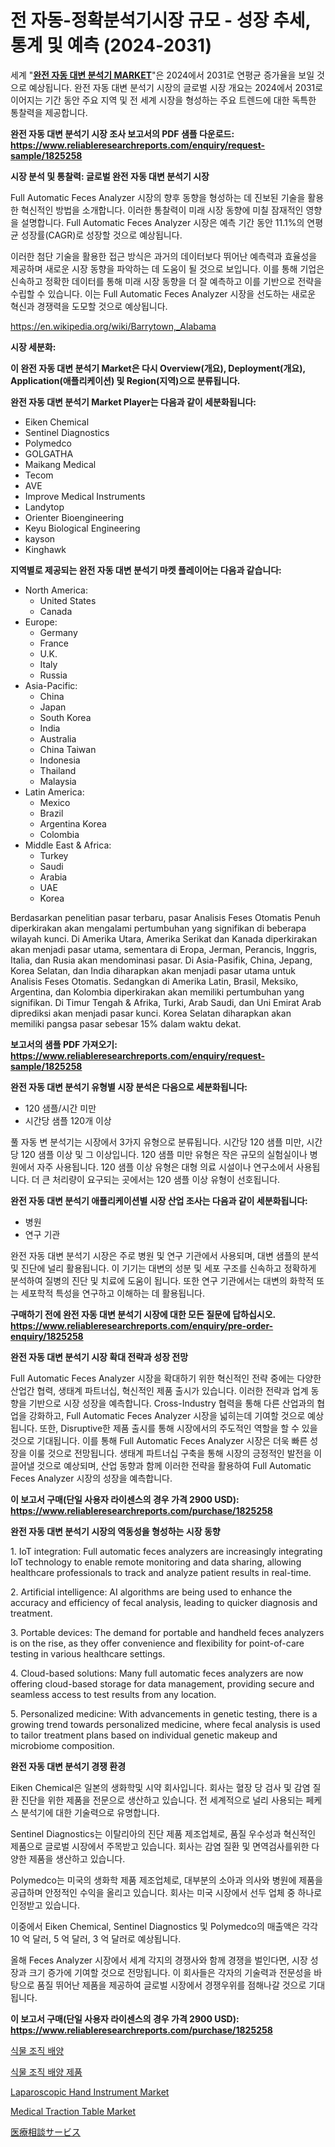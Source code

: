 <p><h1>전 자동-정확분석기시장 규모 - 성장 추세, 통계 및 예측 (2024-2031)</h1></p><p>세계 "<strong><a href="https://www.reliableresearchreports.com/full-automatic-feces-analyzer-r1825258">완전 자동 대변 분석기 MARKET</a></strong>"은 2024에서 2031로 연평균 증가율을 보일 것으로 예상됩니다. 완전 자동 대변 분석기 시장의 글로벌 시장 개요는 2024에서 2031로 이어지는 기간 동안 주요 지역 및 전 세계 시장을 형성하는 주요 트렌드에 대한 독특한 통찰력을 제공합니다.</p>
<p><strong>완전 자동 대변 분석기 시장 조사 보고서의 PDF 샘플 다운로드: <a href="https://www.reliableresearchreports.com/enquiry/request-sample/1825258">https://www.reliableresearchreports.com/enquiry/request-sample/1825258</a></strong></p>
<p><strong>시장 분석 및 통찰력: 글로벌 완전 자동 대변 분석기 시장</strong></p>
<p><p>Full Automatic Feces Analyzer 시장의 향후 동향을 형성하는 데 진보된 기술을 활용한 혁신적인 방법을 소개합니다. 이러한 통찰력이 미래 시장 동향에 미칠 잠재적인 영향을 설명합니다. Full Automatic Feces Analyzer 시장은 예측 기간 동안 11.1%의 연평균 성장률(CAGR)로 성장할 것으로 예상됩니다.</p><p>이러한 첨단 기술을 활용한 접근 방식은 과거의 데이터보다 뛰어난 예측력과 효율성을 제공하며 새로운 시장 동향을 파악하는 데 도움이 될 것으로 보입니다. 이를 통해 기업은 신속하고 정확한 데이터를 통해 미래 시장 동향을 더 잘 예측하고 이를 기반으로 전략을 수립할 수 있습니다. 이는 Full Automatic Feces Analyzer 시장을 선도하는 새로운 혁신과 경쟁력을 도모할 것으로 예상됩니다.</p></p>
<p><a href="%7CAUTHORITHY_DOMAIN_URL%7C">https://en.wikipedia.org/wiki/Barrytown,_Alabama</a></p>
<p><strong>시장 세분화:</strong></p>
<p><strong>이 완전 자동 대변 분석기 Market은 다시 Overview(개요), Deployment(개요), Application(애플리케이션) 및 Region(지역)으로 분류됩니다.</strong></p>
<p><strong>완전 자동 대변 분석기 Market Player는 다음과 같이 세분화됩니다:</strong></p>
<p><ul><li>Eiken Chemical</li><li>Sentinel Diagnostics</li><li>Polymedco</li><li>GOLGATHA</li><li>Maikang Medical</li><li>Tecom</li><li>AVE</li><li>Improve Medical Instruments</li><li>Landytop</li><li>Orienter Bioengineering</li><li>Keyu Biological Engineering</li><li>kayson</li><li>Kinghawk</li></ul></p>
<p><strong>지역별로 제공되는 완전 자동 대변 분석기 마켓 플레이어는 다음과 같습니다:</strong></p>
<p><ul>
    <li>
        North America:
        <ul>
            <li>United States</li>
            <li>Canada</li>
        </ul>
    </li>
    <li>
        Europe:
        <ul>
            <li>Germany</li>
            <li>France</li>
            <li>U.K.</li>
            <li>Italy</li>
            <li>Russia</li>
        </ul>
    </li>
    <li>
        Asia-Pacific:
        <ul>
            <li>China</li>
            <li>Japan</li>
            <li>South Korea</li>
            <li>India</li>
            <li>Australia</li>
            <li>China Taiwan</li>
            <li>Indonesia</li>
            <li>Thailand</li>
            <li>Malaysia</li>
        </ul>
    </li>
    <li>
        Latin America:
        <ul>
            <li>Mexico</li>
            <li>Brazil</li>
            <li>Argentina Korea</li>
            <li>Colombia</li>
        </ul>
    </li>
    <li>
        Middle East & Africa:
        <ul>
            <li>Turkey</li>
            <li>Saudi</li>
            <li>Arabia</li>
            <li>UAE</li>
            <li>Korea</li>
        </ul>
    </li>
    </ul></p>
<p><p>Berdasarkan penelitian pasar terbaru, pasar Analisis Feses Otomatis Penuh diperkirakan akan mengalami pertumbuhan yang signifikan di beberapa wilayah kunci. Di Amerika Utara, Amerika Serikat dan Kanada diperkirakan akan menjadi pasar utama, sementara di Eropa, Jerman, Perancis, Inggris, Italia, dan Rusia akan mendominasi pasar. Di Asia-Pasifik, China, Jepang, Korea Selatan, dan India diharapkan akan menjadi pasar utama untuk Analisis Feses Otomatis. Sedangkan di Amerika Latin, Brasil, Meksiko, Argentina, dan Kolombia diperkirakan akan memiliki pertumbuhan yang signifikan. Di Timur Tengah & Afrika, Turki, Arab Saudi, dan Uni Emirat Arab diprediksi akan menjadi pasar kunci. Korea Selatan diharapkan akan memiliki pangsa pasar sebesar 15% dalam waktu dekat.</p></p>
<p><strong>보고서의 샘플 PDF 가져오기: <a href="https://www.reliableresearchreports.com/enquiry/request-sample/1825258">https://www.reliableresearchreports.com/enquiry/request-sample/1825258</a></strong></p>
<p><strong>완전 자동 대변 분석기 유형별 시장 분석은 다음으로 세분화됩니다:</strong></p>
<p><ul><li>120 샘플/시간 미만</li><li>시간당 샘플 120개 이상</li></ul></p>
<p><p>풀 자동 변 분석기는 시장에서 3가지 유형으로 분류됩니다. 시간당 120 샘플 미만, 시간당 120 샘플 이상 및 그 이상입니다. 120 샘플 미만 유형은 작은 규모의 실험실이나 병원에서 자주 사용됩니다. 120 샘플 이상 유형은 대형 의료 시설이나 연구소에서 사용됩니다. 더 큰 처리량이 요구되는 곳에서는 120 샘플 이상 유형이 선호됩니다.</p></p>
<p><strong>완전 자동 대변 분석기 애플리케이션별 시장 산업 조사는 다음과 같이 세분화됩니다:</strong></p>
<p><ul><li>병원</li><li>연구 기관</li></ul></p>
<p><p>완전 자동 대변 분석기 시장은 주로 병원 및 연구 기관에서 사용되며, 대변 샘플의 분석 및 진단에 널리 활용됩니다. 이 기기는 대변의 성분 및 세포 구조를 신속하고 정확하게 분석하여 질병의 진단 및 치료에 도움이 됩니다. 또한 연구 기관에서는 대변의 화학적 또는 세포학적 특성을 연구하고 이해하는 데 활용됩니다.</p></p>
<p><strong>구매하기 전에 완전 자동 대변 분석기 시장에 대한 모든 질문에 답하십시오. <a href="https://www.reliableresearchreports.com/enquiry/pre-order-enquiry/1825258">https://www.reliableresearchreports.com/enquiry/pre-order-enquiry/1825258</a></strong></p>
<p><strong>완전 자동 대변 분석기 시장 확대 전략과 성장 전망</strong></p>
<p><p>Full Automatic Feces Analyzer 시장을 확대하기 위한 혁신적인 전략 중에는 다양한 산업간 협력, 생태계 파트너십, 혁신적인 제품 출시가 있습니다. 이러한 전략과 업계 동향을 기반으로 시장 성장을 예측합니다. Cross-Industry 협력을 통해 다른 산업과의 협업을 강화하고, Full Automatic Feces Analyzer 시장을 넓히는데 기여할 것으로 예상됩니다. 또한, Disruptive한 제품 출시를 통해 시장에서의 주도적인 역할을 할 수 있을 것으로 기대됩니다. 이를 통해 Full Automatic Feces Analyzer 시장은 더욱 빠른 성장을 이룰 것으로 전망됩니다. 생태계 파트너십 구축을 통해 시장의 긍정적인 발전을 이끌어낼 것으로 예상되며, 산업 동향과 함께 이러한 전략을 활용하여 Full Automatic Feces Analyzer 시장의 성장을 예측합니다.</p></p>
<p><strong>이 보고서 구매(단일 사용자 라이센스의 경우 가격 2900 USD): <a href="https://www.reliableresearchreports.com/purchase/1825258">https://www.reliableresearchreports.com/purchase/1825258</a></strong></p>
<p><strong>완전 자동 대변 분석기 시장의 역동성을 형성하는 시장 동향</strong></p>
<p><p>1. IoT integration: Full automatic feces analyzers are increasingly integrating IoT technology to enable remote monitoring and data sharing, allowing healthcare professionals to track and analyze patient results in real-time.</p><p>2. Artificial intelligence: AI algorithms are being used to enhance the accuracy and efficiency of fecal analysis, leading to quicker diagnosis and treatment.</p><p>3. Portable devices: The demand for portable and handheld feces analyzers is on the rise, as they offer convenience and flexibility for point-of-care testing in various healthcare settings.</p><p>4. Cloud-based solutions: Many full automatic feces analyzers are now offering cloud-based storage for data management, providing secure and seamless access to test results from any location.</p><p>5. Personalized medicine: With advancements in genetic testing, there is a growing trend towards personalized medicine, where fecal analysis is used to tailor treatment plans based on individual genetic makeup and microbiome composition.</p></p>
<p><strong>완전 자동 대변 분석기 경쟁 환경</strong></p>
<p><p>Eiken Chemical은 일본의 생화학및 시약 회사입니다. 회사는 혈장 당 검사 및 감염 질환 진단을 위한 제품을 전문으로 생산하고 있습니다. 전 세계적으로 널리 사용되는 페케스 분석기에 대한 기술력으로 유명합니다.</p><p>Sentinel Diagnostics는 이탈리아의 진단 제품 제조업체로, 품질 우수성과 혁신적인 제품으로 글로벌 시장에서 주목받고 있습니다. 회사는 감염 질환 및 면역검사를위한 다양한 제품을 생산하고 있습니다.</p><p>Polymedco는 미국의 생화학 제품 제조업체로, 대부분의 소아과 의사와 병원에 제품을 공급하며 안정적인 수익을 올리고 있습니다. 회사는 미국 시장에서 선두 업체 중 하나로 인정받고 있습니다.</p><p>이중에서 Eiken Chemical, Sentinel Diagnostics 및 Polymedco의 매출액은 각각 10 억 달러, 5 억 달러, 3 억 달러로 예상됩니다.</p><p>올해 Feces Analyzer 시장에서 세계 각지의 경쟁사와 함께 경쟁을 벌인다면, 시장 성장과 크기 증가에 기여할 것으로 전망됩니다. 이 회사들은 각자의 기술력과 전문성을 바탕으로 품질 뛰어난 제품을 제공하여 글로벌 시장에서 경쟁우위를 점해나갈 것으로 기대됩니다.</p></p>
<p><strong>이 보고서 구매(단일 사용자 라이센스의 경우 가격 2900 USD): <a href="https://www.reliableresearchreports.com/purchase/1825258">https://www.reliableresearchreports.com/purchase/1825258</a></strong></p>
<p><p><a href="https://medium.com/@czbtzkwc9/%EC%8B%9D%EB%AC%BC-%EC%A1%B0%EC%A7%81-%EB%B0%B0%EC%96%91-%EC%8B%9C%EC%9E%A5%EC%97%90-%EB%8C%80%ED%95%9C-%ED%86%B5%EC%B0%B0-%EC%8B%9C%EC%9E%A5-%EC%B0%B8%EA%B0%80%EC%9E%90-%EC%8B%9C%EC%9E%A5-%EA%B7%9C%EB%AA%A8-%EC%A7%80%EB%A6%AC%EC%A0%81-%EC%A7%80%EC%97%AD-%EB%B0%8F-%EC%98%88%EC%B8%A1-2024-2031-b358a302e596">식물 조직 배양</a></p><p><a href="https://medium.com/@czbtzkwc9/%EC%8B%9D%EB%AC%BC-%EC%A1%B0%EC%A7%81-%EB%B0%B0%EC%96%91-%EC%A0%9C%ED%92%88-%EC%8B%9C%EC%9E%A5-%EB%B6%84%EC%84%9D-%EB%B3%B4%EA%B3%A0%EC%84%9C-%EC%A7%80%EC%97%AD%EB%B3%84-%EA%B8%80%EB%A1%9C%EB%B2%8C-%EC%9D%B8%EC%82%AC%EC%9D%B4%ED%8A%B8-%EC%9C%A0%ED%98%95-%EC%86%8C%EB%AA%A8%ED%92%88-%EC%8B%9C%EC%95%BD-%EC%9E%A5%EB%B9%84-%EC%A0%81%EC%9A%A9-%EB%B6%84%EC%95%BC-%EB%86%8D%EC%97%85-%EA%B3%BC%ED%95%99-%EC%97%B0%EA%B5%AC-%EA%B8%B0%ED%83%80-2024%EB%85%84%EB%B6%80%ED%84%B0-2031%EB%85%84%EA%B9%8C%EC%A7%80-a9f3c189a9f1">식물 조직 배양 제품</a></p><p><a href="https://medium.com/@karleeprice2004/laparoscopic-hand-instrument-market-a-global-and-regional-analysis-2024-2031-c79a7a95b3a0">Laparoscopic Hand Instrument Market</a></p><p><a href="https://medium.com/@marcoshoppe2023/global-medical-traction-table-market-sector-types-applications-market-player-strategies-b585be10add6">Medical Traction Table Market</a></p><p><a href="https://medium.com/@marcus7cekruer/%E5%8C%BB%E7%99%82%E7%9B%B8%E8%AB%87%E3%82%B5%E3%83%BC%E3%83%93%E3%82%B9%E5%B8%82%E5%A0%B4%E3%81%AE%E6%B7%B1%E5%B1%A4%E5%88%86%E6%9E%90-%E3%83%88%E3%83%AC%E3%83%B3%E3%83%89-%E5%B8%82%E5%A0%B4%E3%82%BB%E3%82%B0%E3%83%A1%E3%83%B3%E3%83%86%E3%83%BC%E3%82%B7%E3%83%A7%E3%83%B3-%E7%AB%B6%E4%BA%89%E5%88%86%E6%9E%90-94bd3f979f14">医療相談サービス</a></p></p>